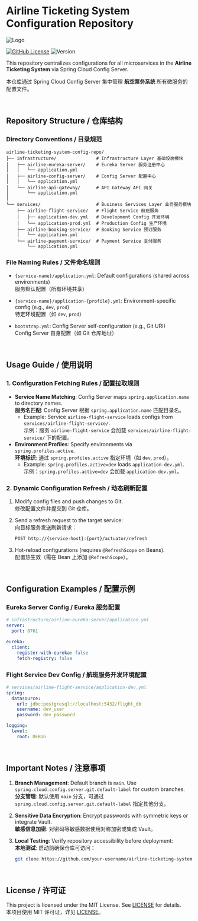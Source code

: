
# Airline Ticketing System Configuration Repository

![Logo](https://socialify.git.ci/uihctyou/airline-ticketing-system-config-repo/image?font=Source%20Code%20Pro&name=1&pattern=Circuit%20Board&theme=Dark)

[![GitHub License](https://img.shields.io/github/license/uihctyou/airline-ticketing-system-config-repo.svg?logo=github)](LICENSE)
![Version](https://img.shields.io/badge/airline_ticketing_system_config_repo-v1.0.25.401-pink)

This repository centralizes configurations for all microservices in the **Airline Ticketing System** via Spring Cloud Config Server.  

本仓库通过 Spring Cloud Config Server 集中管理 **航空票务系统** 所有微服务的配置文件。

<br/>

## Repository Structure / 仓库结构



### **Directory Conventions / 目录规范**
```
airline-ticketing-system-config-repo/
├── infrastructure/               # Infrastructure Layer 基础设施模块
│   ├── airline-eureka-server/    # Eureka Server 服务注册中心
│   │   └── application.yml
│   ├── airline-config-server/    # Config Server 配置中心
│   │   └── application.yml
│   └── airline-api-gateway/      # API Gateway API 网关
│       └── application.yml
│
└── services/                     # Business Services Layer 业务服务模块
    ├── airline-flight-service/   # Flight Service 航班服务
    │   ├── application-dev.yml   # Development Config 开发环境
    │   └── application-prod.yml  # Production Config 生产环境
    ├── airline-booking-service/  # Booking Service 预订服务
    │   └── application.yml
    └── airline-payment-service/  # Payment Service 支付服务
        └── application.yml
```

### **File Naming Rules / 文件命名规则**
- `{service-name}/application.yml`: 
Default configurations (shared across environments)  
  服务默认配置（所有环境共享）

- `{service-name}/application-{profile}.yml`: 
Environment-specific config (e.g., `dev`, `prod`)  
  特定环境配置（如 `dev`, `prod`）

- `bootstrap.yml`: 
Config Server self-configuration (e.g., Git URI)  
  Config Server 自身配置（如 Git 仓库地址）


<br/>

## Usage Guide / 使用说明

### **1. Configuration Fetching Rules / 配置拉取规则**
- **Service Name Matching**: Config Server maps `spring.application.name` to directory names.  
  **服务名匹配**: Config Server 根据 `spring.application.name` 匹配目录名。
  - Example: Service `airline-flight-service` loads configs from `services/airline-flight-service/`.  
    示例：服务 `airline-flight-service` 会加载 `services/airline-flight-service/` 下的配置。
- **Environment Profiles**: Specify environments via `spring.profiles.active`.  
  **环境标识**: 通过 `spring.profiles.active` 指定环境（如 `dev`, `prod`）。
  - Example: `spring.profiles.active=dev` loads `application-dev.yml`.  
    示例：`spring.profiles.active=dev` 会加载 `application-dev.yml`。

### **2. Dynamic Configuration Refresh / 动态刷新配置**
1. Modify config files and push changes to Git.  
   修改配置文件并提交到 Git 仓库。
   
2. Send a refresh request to the target service:  
   向目标服务发送刷新请求：
   ```bash
   POST http://{service-host}:{port}/actuator/refresh
   ```
3. Hot-reload configurations (requires `@RefreshScope` on Beans).  
   配置热生效（需在 Bean 上添加 `@RefreshScope`）。


<br/>

##  Configuration Examples / 配置示例

### **Eureka Server Config / Eureka 服务配置**
```yaml
# infrastructure/airline-eureka-server/application.yml
server:
  port: 8761

eureka:
  client:
    register-with-eureka: false
    fetch-registry: false
```

### **Flight Service Dev Config / 航班服务开发环境配置**
```yaml
# services/airline-flight-service/application-dev.yml
spring:
  datasource:
    url: jdbc:postgresql://localhost:5432/flight_db
    username: dev_user
    password: dev_password

logging:
  level:
    root: DEBUG
```


<br/>

## Important Notes / 注意事项

1. **Branch Management**: Default branch is `main`. Use `spring.cloud.config.server.git.default-label` for custom branches.  
   **分支管理**: 默认使用 `main` 分支，可通过 `spring.cloud.config.server.git.default-label` 指定其他分支。

2. **Sensitive Data Encryption**: Encrypt passwords with symmetric keys or integrate Vault.  
   **敏感信息加密**: 对密码等敏感数据使用对称加密或集成 Vault。

3. **Local Testing**: Verify repository accessibility before deployment:  
   **本地测试**: 启动前确保仓库可访问：
   ```bash
   git clone https://github.com/your-username/airline-ticketing-system-config-repo.git
   ```


<br/>

## License / 许可证
This project is licensed under the MIT License. See [LICENSE](LICENSE) for details.  
本项目使用 MIT 许可证，详见 [LICENSE](LICENSE)。
